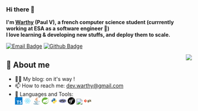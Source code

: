 ### Hi there 👋

**I'm [Warthy](https://github.com/warthy) (Paul V), a french computer science student (currrently working at ESA as a software engineer 🚀)**  
**I love learning & developing new stuffs, and deploy them to scale.**

[![Email Badge](https://img.shields.io/badge/-Email-c14438?style=flat-square&logo=Gmail&logoColor=white&link=mailto:dev.warthy@gmail.com)](mailto:dev.warthy@gmail.com)
[![Github Badge](https://img.shields.io/badge/-Github-232323?style=flat-square&logo=Github&logoColor=white&link=https://github.com/warthy)](https://github.com/warthy)

<img align="right" src="https://github-readme-stats.vercel.app/api?username=warthy&show_icons=true&hide_border=true">

## 🧐 About me

- 👨‍💻 My blog: on it's way !
- 📫 How to reach me: dev.warthy@gmail.com
- 🌱 Languages and Tools:  
    <div>
        <code><img height="20" src="https://raw.githubusercontent.com/github/explore/80688e429a7d4ef2fca1e82350fe8e3517d3494d/topics/typescript/typescript.png"></code>
        <code><img height="20" src="https://raw.githubusercontent.com/github/explore/80688e429a7d4ef2fca1e82350fe8e3517d3494d/topics/react/react.png"></code>
        <code><img height="20" src="https://raw.githubusercontent.com/github/explore/80688e429a7d4ef2fca1e82350fe8e3517d3494d/topics/java/java.png"></code>
        <code><img height="20" src="https://raw.githubusercontent.com/github/explore/80688e429a7d4ef2fca1e82350fe8e3517d3494d/topics/spring-boot/spring-boot.png"></code>
        <code><img height="20" src="https://raw.githubusercontent.com/github/explore/80688e429a7d4ef2fca1e82350fe8e3517d3494d/topics/python/python.png"></code>
        <code><img height="20" src="https://raw.githubusercontent.com/github/explore/80688e429a7d4ef2fca1e82350fe8e3517d3494d/topics/php/php.png"></code>
        <code><img height="20" src="https://raw.githubusercontent.com/github/explore/80688e429a7d4ef2fca1e82350fe8e3517d3494d/topics/symfony/symfony.png"></code>
        <code><img height="20" src="https://cdn.svgporn.com/logos/intellij-idea.svg"></code>
        <code><img height="20" src="https://raw.githubusercontent.com/github/explore/80688e429a7d4ef2fca1e82350fe8e3517d3494d/topics/git/git.png"></code>
    </div>

